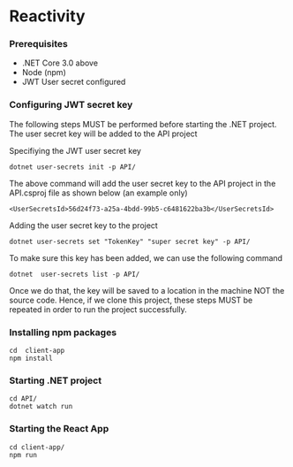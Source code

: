 # Reactivity

### Prerequisites
* .NET Core 3.0 above
* Node (npm)
* JWT User secret configured

### Configuring JWT secret key

The following steps MUST be performed before starting the .NET project. The user secret key will be added to the API project

Specifiying the JWT user secret key
```
dotnet user-secrets init -p API/
```

The above command will add the user secret key to the API project in the API.csproj file as shown below (an example only)
```
<UserSecretsId>56d24f73-a25a-4bdd-99b5-c6481622ba3b</UserSecretsId>
```

Adding the user secret key to the project
```
dotnet user-secrets set "TokenKey" "super secret key" -p API/
```

To make sure this key has been added, we can use the following command
```
dotnet  user-secrets list -p API/
```

Once we do that, the key will be saved to a location in the machine NOT the source code. Hence, if we clone this project, these steps MUST be repeated in order to run the project successfully.


### Installing npm packages
```
cd  client-app
npm install
```

### Starting .NET project
```
cd API/
dotnet watch run
```

### Starting the React App
```
cd client-app/
npm run
```